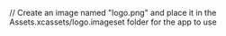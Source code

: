 // Create an image named "logo.png" and place it in the Assets.xcassets/logo.imageset folder for the app to use
